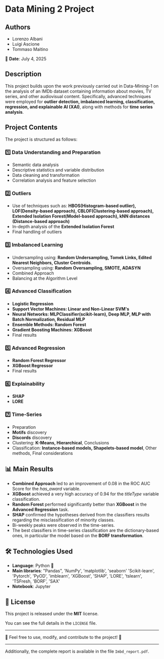 # Data Mining 2 Project

## Authors
- Lorenzo Albani  
- Luigi Ascione  
- Tommaso Maitino  

📅 **Date**: July 4, 2025  

## Description
This project builds upon the work previously carried out in Data-Mining-1 on the analysis of an IMDb dataset containing information about movies, TV series, and other audiovisual content. Specifically, advanced techniques were employed for **outlier detection, imbalanced learning, classification, regression, and explainable AI (XAI)**, along with methods for **time series analysis**.

## Project Contents
The project is structured as follows:

### 1️⃣ **Data Understanding and Preparation**
- Semantic data analysis  
- Descriptive statistics and variable distribution  
- Data cleaning and transformation  
- Correlation analysis and feature selection  

### 2️⃣ **Outliers**
- Use of techniques such as: **HBOS(Histogram-based outlier), LOF(Density-based approach), CBLOF(Clustering-based approach), Extended Isolation Forest(Model-based approach), kNN distances (Distance-based approach)**  
- In-depth analysis of the **Extended Isolation Forest**
- Final handling of outliers

### 3️⃣ **Imbalanced Learning**
- Undersampling using: **Random Undersampling, Tomek Links, Edited Nearest Neighbors, Cluster Centroids**.  
- Oversampling using: **Random Oversampling, SMOTE, ADASYN**
- Combined Approach  
- Balancing at the Algorithm Level 

### 4️⃣ **Advanced Classification**
- **Logistic Regression**  
- **Support Vector Machines: Linear and Non-Linear SVM's**  
- **Neural Networks: MLPClassifier(scikit-learn), Deep MLP, MLP with Batch Normalization, Residual MLP**  
- **Ensemble Methods: Random Forest**
- **Gradient Boosting Machines: XGBoost**
- Final results

### 5️⃣ **Advanced Regression**
- **Random Forest Regressor**
- **XGBoost Regressor**   
- Final results  

### 6️⃣ **Explainability**
- **SHAP**
- **LORE**

### 7️⃣ **Time-Series**
- Preparation
- **Motifs** discovery  
- **Discords** discovery
- Clustering: **K-Means, Hierarchical**, Conclusions
- Classification: **Instance-based models, Shapelets-based model**, Other methods, Final considerations  

## 📊 Main Results
- **Combined Approach** led to an improvement of 0.08 in the ROC AUC Score for the *has_award* variable.
- **XGBoost** achieved a very high accuracy of 0.94 for the *titleType* variable classification.  
- **Random Forest** performed significantly better than **XGBoost** in the **Advanced Regression** task.
- **SHAP** confirmed the hypotheses derived from the classifiers results regarding the misclassification of minority classes.
- Bi-weekly peaks were observed in the time-series.
- The best classifiers in time-series classification are the dictionary-based ones, in particular the model based on the **BORF transformation**.


## 🛠 Technologies Used
- **Language**: Python 🐍  
- **Main libraries**: "Pandas", 'NumPy', 'matplotlib', 'seaborn' 'Scikit-learn', 'Pytorch', 'PyOD', 'imblearn', 'XGBoost', 'SHAP', 'LORE', 'tslearn', 'TSFresh, 'BORF', 'SAX'     
- **Notebook**: Jupyter  

## 📖 License
This project is released under the **MIT** license.  

You can see the full details in the `LICENSE` file.  

---
🔹 Feel free to use, modify, and contribute to the project! 🚀

---

Additionally, the complete report is available in the file `Imbd_report.pdf`.
